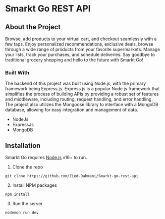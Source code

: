 # Smarkt Go REST API

## About the Project
  Browse, add products to your virtual cart, and checkout seamlessly with a few taps. Enjoy personalized recommendations, exclusive deals, browse through a wide range of products from your favorite supermarkets. Manage your lists, track your purchases, and schedule deliveries. Say goodbye to traditional grocery shopping and hello to the future with Smarkt Go!
  
### Built With
The backend of this project was built using Node.js, with the primary framework being Express.js. Express.js is a popular Node.js framework that simplifies the process of building APIs by providing a robust set of features and middleware, including routing, request handling, and error handling. The project also utilizes the Mongoose library to interface with a MongoDB database, allowing for easy integration and management of data. 


* NodeJs
* ExpressJs
* MongoDB


## Installation

Smarkt Go requires [Node.js](https://nodejs.org/) v16+ to run.


1. Clone the repo
``` 
git clone https://github.com/Zied-Dahmani/Smarkt-go-rest-api
```

2. Install NPM packages
``` 
npm install
```
3. Run the server
``` 
nodemon run dev
```
